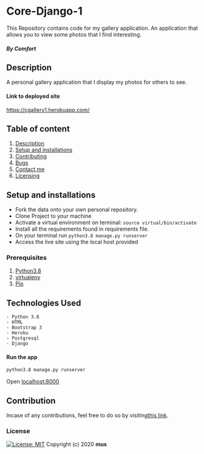 # Core-Django-1
This Repository contains code for my gallery application. An application that allows you to view some photos that I find interesting.
##### By Comfort
## Description
A personal gallery application that I display my photos for others to see.
#### Link to deployed site
https://cgallery1.herokuapp.com/
## Table of content
1. [Description](#description)
2. [Setup and installations](#setup-and-installations)
3. [Contributing](#contributing)
4. [Bugs](#bugs)
5. [Contact me](#support-and-contact-details)
6. [Licensing](#license)
## Setup and installations
* Fork the data onto your own personal repository.
* Clone Project to your machine
* Activate a virtual environment on terminal: `source virtual/bin/activate`
* Install all the requirements found in requirements file.
* On your terminal run `python3.8 manage.py runserver`
* Access the live site using the local host provided
### Prerequisites
1. [Python3.8](https://www.python.org/downloads/)
2. [virtualenv](https://virtualenv.pypa.io/en/stable/installation/)
3. [Pip](https://pip.pypa.io/en/stable/installing/)
## Technologies Used
    - Python 3.8
    - HTML
    - Bootstrap 3
    - Heroku
    - Postgresql
    - Django
#### Run the app
```bash
python3.8 manage.py runserver
```
Open [localhost:8000](http://127.0.0.1:8000/)
## Contribution
Incase of any contributions, feel free to do so by visiting[this link](https://github.com/C-Museo/Core-Django-1.git).
### License
[![License: MIT](https://img.shields.io/badge/License-MIT-yellow.svg)](https://opensource.org/licenses/MIT)
Copyright (c) 2020 **mus**

